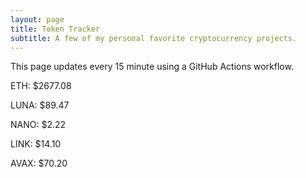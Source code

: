 ```yaml
---
layout: page
title: Token Tracker
subtitle: A few of my personal favorite cryptocurrency projects.
---
```


 This page updates every 15 minute using a GitHub Actions workflow.

<!--BEGINCRYPTOINPUT-->
ETH: $2677.08

LUNA: $89.47

NANO: $2.22

LINK: $14.10

AVAX: $70.20

<!--ENDCRYPTOINPUT-->
